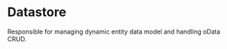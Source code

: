 Datastore
=======================


Responsible for managing dynamic entity data model and handling oData CRUD.